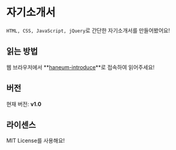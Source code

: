 # 자기소개서
`HTML, CSS, JavaScript, jQuery`로 간단한 자기소개서를 만들어봤어요!

## 읽는 방법
웹 브라우저에서 **[haneum-introduce](https://haneum-introduce.netlify.app)**로 접속하여 읽어주세요!

## 버전
현재 버전: **v1.0**

## 라이센스
MIT License를 사용해요!
